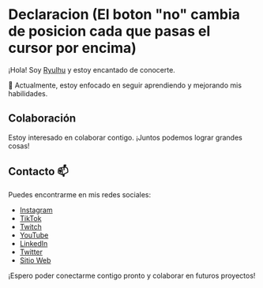 # Declaracion (El boton "no" cambia de posicion cada que pasas el cursor por encima)

¡Hola! Soy [Ryulhu](https://github.com/Ryulhu) y estoy encantado de conocerte.


🌱 Actualmente, estoy enfocado en seguir aprendiendo y mejorando mis habilidades.

## Colaboración
Estoy interesado en colaborar contigo. ¡Juntos podemos lograr grandes cosas!

## Contacto 📫
Puedes encontrarme en mis redes sociales:

- [Instagram](https://www.instagram.com/ryulhu/)
- [TikTok](https://www.tiktok.com/@ryulhu)
- [Twitch](https://www.twitch.tv/ryulhu )
- [YouTube](https://www.youtube.com/@Ryulhu )
- [LinkedIn](https://www.linkedin.com/in/isaac-giraldo/)
- [Twitter](https://x.com/Ryulhu )
- [Sitio Web]( )

¡Espero poder conectarme contigo pronto y colaborar en futuros proyectos!

